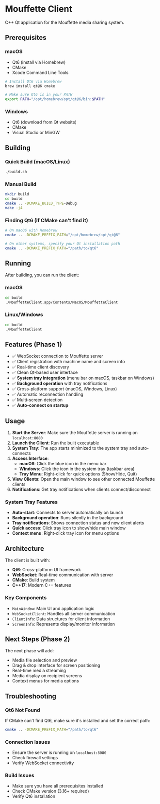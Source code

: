 # Mouffette Client

C++ Qt application for the Mouffette media sharing system.

## Prerequisites

### macOS
- Qt6 (install via Homebrew)
- CMake
- Xcode Command Line Tools

```bash
# Install Qt6 via Homebrew
brew install qt@6 cmake

# Make sure Qt6 is in your PATH
export PATH="/opt/homebrew/opt/qt@6/bin:$PATH"
```

### Windows
- Qt6 (download from Qt website)
- CMake
- Visual Studio or MinGW

## Building

### Quick Build (macOS/Linux)
```bash
./build.sh
```

### Manual Build
```bash
mkdir build
cd build
cmake .. -DCMAKE_BUILD_TYPE=Debug
make -j4
```

### Finding Qt6 (if CMake can't find it)
```bash
# On macOS with Homebrew
cmake .. -DCMAKE_PREFIX_PATH="/opt/homebrew/opt/qt@6"

# On other systems, specify your Qt installation path
cmake .. -DCMAKE_PREFIX_PATH="/path/to/qt6"
```

## Running

After building, you can run the client:

### macOS
```bash
cd build
./MouffetteClient.app/Contents/MacOS/MouffetteClient
```

### Linux/Windows
```bash
cd build
./MouffetteClient
```

## Features (Phase 1)

- ✅ WebSocket connection to Mouffette server
- ✅ Client registration with machine name and screen info
- ✅ Real-time client discovery
- ✅ Clean Qt-based user interface
- ✅ **System tray integration** (menu bar on macOS, taskbar on Windows)
- ✅ **Background operation** with tray notifications
- ✅ Cross-platform support (macOS, Windows, Linux)
- ✅ Automatic reconnection handling
- ✅ Multi-screen detection
- ✅ **Auto-connect on startup**

## Usage

1. **Start the Server**: Make sure the Mouffette server is running on `localhost:8080`
2. **Launch the Client**: Run the built executable
3. **System Tray**: The app starts minimized to the system tray and auto-connects
4. **Access Interface**: 
   - **macOS**: Click the blue icon in the menu bar
   - **Windows**: Click the icon in the system tray (taskbar area)
   - **Tray Menu**: Right-click for quick options (Show/Hide, Quit)
5. **View Clients**: Open the main window to see other connected Mouffette clients
6. **Notifications**: Get tray notifications when clients connect/disconnect

### System Tray Features
- **Auto-start**: Connects to server automatically on launch
- **Background operation**: Runs silently in the background
- **Tray notifications**: Shows connection status and new client alerts
- **Quick access**: Click tray icon to show/hide main window
- **Context menu**: Right-click tray icon for menu options

## Architecture

The client is built with:
- **Qt6**: Cross-platform UI framework
- **WebSocket**: Real-time communication with server
- **CMake**: Build system
- **C++17**: Modern C++ features

### Key Components

- `MainWindow`: Main UI and application logic
- `WebSocketClient`: Handles all server communication
- `ClientInfo`: Data structures for client information
- `ScreenInfo`: Represents display/monitor information

## Next Steps (Phase 2)

The next phase will add:
- Media file selection and preview
- Drag & drop interface for screen positioning
- Real-time media streaming
- Media display on recipient screens
- Context menus for media options

## Troubleshooting

### Qt6 Not Found
If CMake can't find Qt6, make sure it's installed and set the correct path:
```bash
cmake .. -DCMAKE_PREFIX_PATH="/path/to/qt6"
```

### Connection Issues
- Ensure the server is running on `localhost:8080`
- Check firewall settings
- Verify WebSocket connectivity

### Build Issues
- Make sure you have all prerequisites installed
- Check CMake version (3.16+ required)
- Verify Qt6 installation
